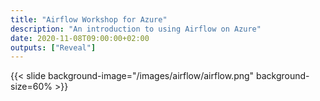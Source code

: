 ```yaml
---
title: "Airflow Workshop for Azure"
description: "An introduction to using Airflow on Azure"
date: 2020-11-08T09:00:00+02:00
outputs: ["Reveal"]
---
```


{{< slide background-image="/images/airflow/airflow.png" background-size=60% >}}
